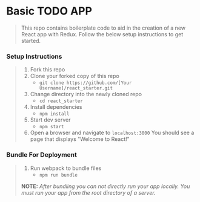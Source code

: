 # Basic TODO APP

> This repo contains boilerplate code to aid in the creation of a new React app with Redux. Follow the below setup instructions to get started.

### Setup Instructions

> 1. Fork this repo
> 1. Clone your forked copy of this repo
>    - `git clone https://github.com/[Your Username]/react_starter.git`
> 1. Change directory into the newly cloned repo
>    - `cd react_starter`
> 1. Install dependencies 
>    - `npm install`
> 1. Start dev server
>    - `npm start`
> 1. Open a browser and navigate to `localhost:3000` You should see a page that displays "Welcome to React!"

### Bundle For Deployment

> 1. Run webpack to bundle files
>    - `npm run bundle`
> 
> **NOTE:** *After bundling you can not directly run your app locally. You must run your app from the root directory of a server.*
